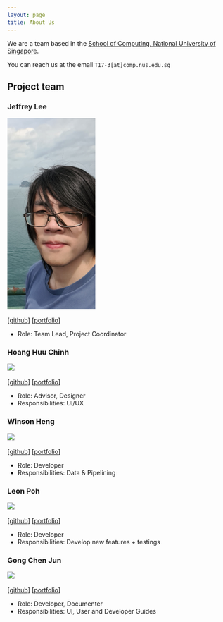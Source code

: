 ```yaml
---
layout: page
title: About Us
---
```


We are a team based in the [School of Computing, National University of Singapore](http://www.comp.nus.edu.sg).

You can reach us at the email `T17-3[at]comp.nus.edu.sg`

## Project team

### Jeffrey Lee

<img src="images/jefrai.png" width="200px">

[[github](https://github.com/jefrai)]
[[portfolio](team/jefrai.md)]

* Role: Team Lead, Project Coordinator

### Hoang Huu Chinh

<img src="images/hhchinh2002.png" width="200px">

[[github](http://github.com/hhchinh2002)]
[[portfolio](team/hhchinh2002.md)]

* Role: Advisor, Designer
* Responsibilities: UI/UX

### Winson Heng

<img src="images/winsonheng.png" width="200px">

[[github](http://github.com/winsonheng)]
[[portfolio](team/winsonheng.md)]

* Role: Developer
* Responsibilities: Data & Pipelining

### Leon Poh

<img src="images/leonpoh.png" width="200px">

[[github](http://github.com/leonpoh)]
[[portfolio](team/leonpoh.md)]

* Role: Developer
* Responsibilities: Develop new features + testings

### Gong Chen Jun

<img src="images/0x787af25e.png" width="200px">

[[github](http://github.com/0x787af25e)]
[[portfolio](team/0x787af25e.md)]

* Role: Developer, Documenter
* Responsibilities: UI, User and Developer Guides


